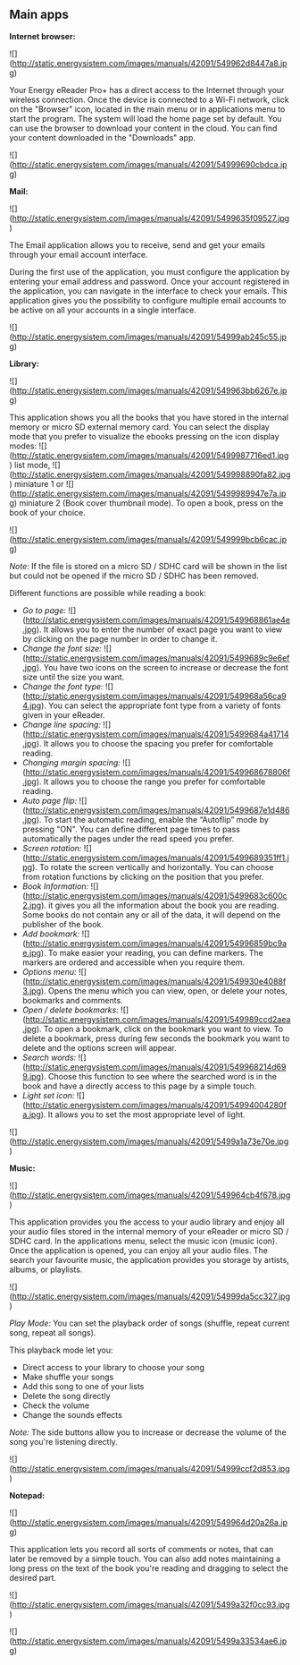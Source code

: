 ## Main apps

**Internet browser:**

![] (http://static.energysistem.com/images/manuals/42091/549962d8447a8.jpg)

Your Energy eReader Pro+ has a direct access to the Internet through your wireless connection. Once the device is connected to a Wi-Fi network, click on the "Browser" icon, located in the main menu or in applications menu to start the program. The system will load the home page set by default. You can use the browser to download your content in the cloud. You can find your content downloaded in the "Downloads" app.

![] (http://static.energysistem.com/images/manuals/42091/54999690cbdca.jpg)

**Mail:**

![] (http://static.energysistem.com/images/manuals/42091/5499635f09527.jpg)

The Email application allows you to receive, send and get your emails through your email account interface. 

During the first use of the application, you must configure the application by entering your email address and password. Once your account registered in the application, you can navigate in the interface to check your emails. 
This application gives you the possibility to configure multiple email accounts to be active on all your accounts in a single interface.

![] (http://static.energysistem.com/images/manuals/42091/54999ab245c55.jpg)

**Library:**

![] (http://static.energysistem.com/images/manuals/42091/549963bb6267e.jpg)

This application shows you all the books that you have stored in the internal memory or micro SD external memory card.
You can select the display mode that you prefer to visualize the ebooks pressing on the icon display modes: ![] (http://static.energysistem.com/images/manuals/42091/5499987716ed1.jpg) list mode, ![] (http://static.energysistem.com/images/manuals/42091/549998890fa82.jpg) miniature 1 or ![] (http://static.energysistem.com/images/manuals/42091/5499989947e7a.jpg) miniature 2 (Book cover thumbnail mode). To open a book, press on the book of your choice. 

![] (http://static.energysistem.com/images/manuals/42091/549999bcb6cac.jpg)
 
*Note:* If the file is stored on a micro SD / SDHC card will be shown in the list but could not be opened if the micro SD / SDHC has been removed.

Different functions are possible while reading a book:
-	*Go to page:* ![] (http://static.energysistem.com/images/manuals/42091/549968861ae4e.jpg). It allows you to enter the number of exact page you want to view by clicking on the page number in order to change it.
-	*Change the font size:* ![] (http://static.energysistem.com/images/manuals/42091/5499689c9e6ef.jpg). You have two icons on the screen to increase or decrease the font size until the size you want.
-	*Change the font type:* ![] (http://static.energysistem.com/images/manuals/42091/549968a56ca94.jpg). You can select the appropriate font type from a variety of fonts given in your eReader.
-	*Change line spacing:* ![] (http://static.energysistem.com/images/manuals/42091/5499684a41714.jpg). It allows you to choose the spacing you prefer for comfortable reading.
-	*Changing margin spacing:* ![] (http://static.energysistem.com/images/manuals/42091/549968678806f.jpg). It allows you to choose the range you prefer for comfortable reading.
-	*Auto page flip:* ![] (http://static.energysistem.com/images/manuals/42091/5499687e1d486.jpg). To start the automatic reading, enable the “Autoflip” mode by pressing "ON". You can define different page times to pass automatically the pages under the read speed you prefer.
-	*Screen rotation:* ![] (http://static.energysistem.com/images/manuals/42091/5499689351ff1.jpg). To rotate the screen vertically and horizontally. You can choose from rotation functions by clicking on the position that you prefer.
-	*Book Information:* ![] (http://static.energysistem.com/images/manuals/42091/5499683c600c2.jpg). it gives you all the information about the book you are reading. Some books do not contain any or all of the data, it will depend on the publisher of the book.
-	*Add bookmark:* ![] (http://static.energysistem.com/images/manuals/42091/54996859bc9ae.jpg). To make easier your reading, you can define markers. The markers are ordered and accessible when you require them. 
-	*Options menu:* ![] (http://static.energysistem.com/images/manuals/42091/549930e4088f3.jpg). Opens the menu which you can view, open, or delete your notes, bookmarks and comments.
-	*Open / delete bookmarks:* ![] (http://static.energysistem.com/images/manuals/42091/549989ccd2aea.jpg). To open a bookmark, click on the bookmark you want to view. To delete a bookmark, press during few seconds the bookmark you want to delete and the options screen will appear.
-	*Search words:* ![] (http://static.energysistem.com/images/manuals/42091/549968214d699.jpg). Choose this function to see where the searched word is in the book and have a directly access to this page by a simple touch. 
-	*Light set icon:* ![] (http://static.energysistem.com/images/manuals/42091/54994004280fa.jpg). It allows you to set the most appropriate level of light.

![] (http://static.energysistem.com/images/manuals/42091/5499a1a73e70e.jpg)

**Music:**

![] (http://static.energysistem.com/images/manuals/42091/549964cb4f678.jpg)

This application provides you the access to your audio library and enjoy all your audio files stored in the internal memory of your eReader or micro SD / SDHC card. In the applications menu, select the music icon (music icon). 
Once the application is opened, you can enjoy all your audio files. The search your favourite music, the application provides you storage by artists, albums, or playlists.

![] (http://static.energysistem.com/images/manuals/42091/54999da5cc327.jpg) 

*Play Mode:* You can set the playback order of songs (shuffle, repeat current song, repeat all songs). 

This playback mode let you: 
- Direct access to your library to choose your song 
- Make shuffle your songs 
- Add this song to one of your lists 
- Delete the song directly 
- Check the volume 
- Change the sounds effects 

*Note:* The side buttons allow you to increase or decrease the volume of the song you're listening directly.

![] (http://static.energysistem.com/images/manuals/42091/54999ccf2d853.jpg)


**Notepad:**

![] (http://static.energysistem.com/images/manuals/42091/549964d20a26a.jpg)

This application lets you record all sorts of comments or notes, that can later be removed by a simple touch. You can also add notes maintaining a long press on the text of the book you're reading and dragging to select the desired part.

![] (http://static.energysistem.com/images/manuals/42091/5499a32f0cc93.jpg)

![] (http://static.energysistem.com/images/manuals/42091/5499a33534ae6.jpg)
